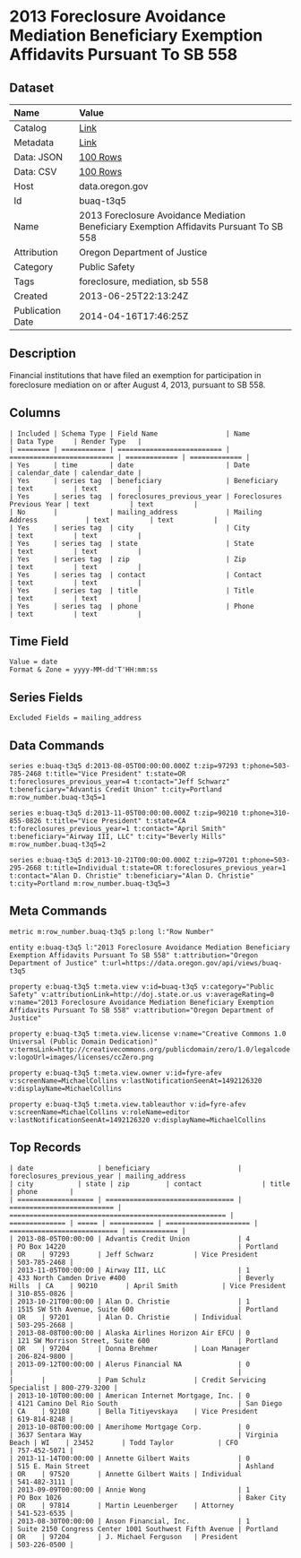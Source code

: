 # 2013 Foreclosure Avoidance Mediation Beneficiary Exemption Affidavits Pursuant To SB 558

## Dataset

| Name | Value |
| :--- | :---- |
| Catalog | [Link](https://catalog.data.gov/dataset/2013-foreclosure-avoidance-mediation-beneficiary-exemption-affidavits-pursuant-to-sb-558-33795) |
| Metadata | [Link](https://data.oregon.gov/api/views/buaq-t3q5) |
| Data: JSON | [100 Rows](https://data.oregon.gov/api/views/buaq-t3q5/rows.json?max_rows=100) |
| Data: CSV | [100 Rows](https://data.oregon.gov/api/views/buaq-t3q5/rows.csv?max_rows=100) |
| Host | data.oregon.gov |
| Id | buaq-t3q5 |
| Name | 2013 Foreclosure Avoidance Mediation Beneficiary Exemption Affidavits Pursuant To SB 558 |
| Attribution | Oregon Department of Justice |
| Category | Public Safety |
| Tags | foreclosure, mediation, sb 558 |
| Created | 2013-06-25T22:13:24Z |
| Publication Date | 2014-04-16T17:46:25Z |

## Description

Financial institutions that have filed an exemption for participation in foreclosure mediation on or after August 4, 2013, pursuant to SB 558.

## Columns

```ls
| Included | Schema Type | Field Name                 | Name                       | Data Type     | Render Type   |
| ======== | =========== | ========================== | ========================== | ============= | ============= |
| Yes      | time        | date                       | Date                       | calendar_date | calendar_date |
| Yes      | series tag  | beneficiary                | Beneficiary                | text          | text          |
| Yes      | series tag  | foreclosures_previous_year | Foreclosures Previous Year | text          | text          |
| No       |             | mailing_address            | Mailing Address            | text          | text          |
| Yes      | series tag  | city                       | City                       | text          | text          |
| Yes      | series tag  | state                      | State                      | text          | text          |
| Yes      | series tag  | zip                        | Zip                        | text          | text          |
| Yes      | series tag  | contact                    | Contact                    | text          | text          |
| Yes      | series tag  | title                      | Title                      | text          | text          |
| Yes      | series tag  | phone                      | Phone                      | text          | text          |
```

## Time Field

```ls
Value = date
Format & Zone = yyyy-MM-dd'T'HH:mm:ss
```

## Series Fields

```ls
Excluded Fields = mailing_address
```

## Data Commands

```ls
series e:buaq-t3q5 d:2013-08-05T00:00:00.000Z t:zip=97293 t:phone=503-785-2468 t:title="Vice President" t:state=OR t:foreclosures_previous_year=4 t:contact="Jeff Schwarz" t:beneficiary="Advantis Credit Union" t:city=Portland m:row_number.buaq-t3q5=1

series e:buaq-t3q5 d:2013-11-05T00:00:00.000Z t:zip=90210 t:phone=310-855-0826 t:title="Vice President" t:state=CA t:foreclosures_previous_year=1 t:contact="April Smith" t:beneficiary="Airway III, LLC" t:city="Beverly Hills" m:row_number.buaq-t3q5=2

series e:buaq-t3q5 d:2013-10-21T00:00:00.000Z t:zip=97201 t:phone=503-295-2668 t:title=Individual t:state=OR t:foreclosures_previous_year=1 t:contact="Alan D. Christie" t:beneficiary="Alan D. Christie" t:city=Portland m:row_number.buaq-t3q5=3
```

## Meta Commands

```ls
metric m:row_number.buaq-t3q5 p:long l:"Row Number"

entity e:buaq-t3q5 l:"2013 Foreclosure Avoidance Mediation Beneficiary Exemption Affidavits Pursuant To SB 558" t:attribution="Oregon Department of Justice" t:url=https://data.oregon.gov/api/views/buaq-t3q5

property e:buaq-t3q5 t:meta.view v:id=buaq-t3q5 v:category="Public Safety" v:attributionLink=http://doj.state.or.us v:averageRating=0 v:name="2013 Foreclosure Avoidance Mediation Beneficiary Exemption Affidavits Pursuant To SB 558" v:attribution="Oregon Department of Justice"

property e:buaq-t3q5 t:meta.view.license v:name="Creative Commons 1.0 Universal (Public Domain Dedication)" v:termsLink=http://creativecommons.org/publicdomain/zero/1.0/legalcode v:logoUrl=images/licenses/ccZero.png

property e:buaq-t3q5 t:meta.view.owner v:id=fyre-afev v:screenName=MichaelCollins v:lastNotificationSeenAt=1492126320 v:displayName=MichaelCollins

property e:buaq-t3q5 t:meta.view.tableauthor v:id=fyre-afev v:screenName=MichaelCollins v:roleName=editor v:lastNotificationSeenAt=1492126320 v:displayName=MichaelCollins
```

## Top Records

```ls
| date                | beneficiary                      | foreclosures_previous_year | mailing_address                                        | city           | state | zip         | contact               | title                       | phone        | 
| =================== | ================================ | ========================== | ====================================================== | ============== | ===== | =========== | ===================== | =========================== | ============ | 
| 2013-08-05T00:00:00 | Advantis Credit Union            | 4                          | PO Box 14220                                           | Portland       | OR    | 97293       | Jeff Schwarz          | Vice President              | 503-785-2468 | 
| 2013-11-05T00:00:00 | Airway III, LLC                  | 1                          | 433 North Camden Drive #400                            | Beverly Hills  | CA    | 90210       | April Smith           | Vice President              | 310-855-0826 | 
| 2013-10-21T00:00:00 | Alan D. Christie                 | 1                          | 1515 SW 5th Avenue, Suite 600                          | Portland       | OR    | 97201       | Alan D. Christie      | Individual                  | 503-295-2668 | 
| 2013-08-08T00:00:00 | Alaska Airlines Horizon Air EFCU | 0                          | 121 SW Morrison Street, Suite 600                      | Portland       | OR    | 97204       | Donna Brehmer         | Loan Manager                | 206-824-9800 | 
| 2013-09-12T00:00:00 | Alerus Financial NA              | 0                          |                                                        |                |       |             | Pam Schulz            | Credit Servicing Specialist | 800-279-3200 | 
| 2013-10-10T00:00:00 | American Internet Mortgage, Inc. | 0                          | 4121 Camino Del Rio South                              | San Diego      | CA    | 92108       | Bella Titiyevskaya    | Vice President              | 619-814-8248 | 
| 2013-10-08T00:00:00 | Amerihome Mortgage Corp.         | 0                          | 3637 Sentara Way                                       | Virginia Beach | WI    | 23452       | Todd Taylor           | CFO                         | 757-452-5071 | 
| 2013-11-14T00:00:00 | Annette Gilbert Waits            | 0                          | 515 E. Main Street                                     | Ashland        | OR    | 97520       | Annette Gilbert Waits | Individual                  | 541-482-3111 | 
| 2013-09-09T00:00:00 | Annie Wong                       | 1                          | PO Box 1026                                            | Baker City     | OR    | 97814       | Martin Leuenberger    | Attorney                    | 541-523-6535 | 
| 2013-08-30T00:00:00 | Anson Financial, Inc.            | 1                          | Suite 2150 Congress Center 1001 Southwest Fifth Avenue | Portland       | OR    | 97204       | J. Michael Ferguson   | President                   | 503-226-0500 | 
```